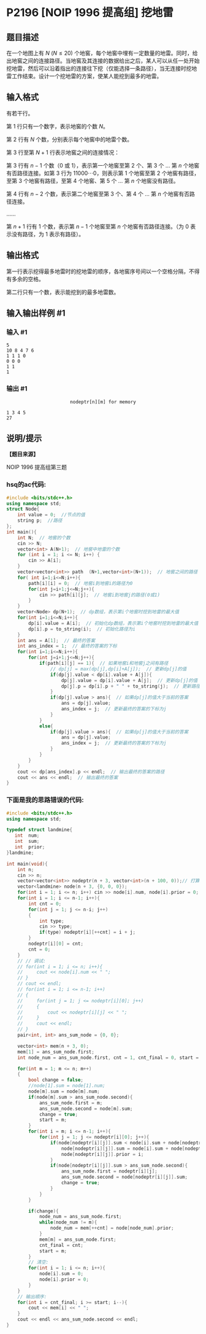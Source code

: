 # P2196 [NOIP 1996 提高组] 挖地雷

## 题目描述

在一个地图上有 $N\ (N \le 20)$ 个地窖，每个地窖中埋有一定数量的地雷。同时，给出地窖之间的连接路径。当地窖及其连接的数据给出之后，某人可以从任一处开始挖地雷，然后可以沿着指出的连接往下挖（仅能选择一条路径），当无连接时挖地雷工作结束。设计一个挖地雷的方案，使某人能挖到最多的地雷。

## 输入格式

有若干行。

第 $1$ 行只有一个数字，表示地窖的个数 $N$。

第 $2$ 行有 $N$ 个数，分别表示每个地窖中的地雷个数。

第 $3$ 行至第 $N+1$ 行表示地窖之间的连接情况：

第 $3$ 行有 $n-1$ 个数（$0$ 或 $1$），表示第一个地窖至第 $2$ 个、第 $3$ 个 $\dots$ 第 $n$ 个地窖有否路径连接。如第 $3$ 行为 $11000\cdots 0$，则表示第 $1$ 个地窖至第 $2$ 个地窖有路径，至第 $3$ 个地窖有路径，至第 $4$ 个地窖、第 $5$ 个 $\dots$ 第 $n$ 个地窖没有路径。

第 $4$ 行有 $n-2$ 个数，表示第二个地窖至第 $3$ 个、第 $4$ 个 $\dots$ 第 $n$ 个地窖有否路径连接。

……

第 $n+1$ 行有 $1$ 个数，表示第 $n-1$ 个地窖至第 $n$ 个地窖有否路径连接。（为 $0$ 表示没有路径，为 $1$ 表示有路径）。

## 输出格式

第一行表示挖得最多地雷时的挖地雷的顺序，各地窖序号间以一个空格分隔，不得有多余的空格。

第二行只有一个数，表示能挖到的最多地雷数。

## 输入输出样例 #1

### 输入 #1

```
5
10 8 4 7 6
1 1 1 0
0 0 0
1 1
1
```

### 输出 #1
$$\texttt{nodeptr[n][m] for memory}$$
```
1 3 4 5
27
```

## 说明/提示

**【题目来源】**

NOIP 1996 提高组第三题

### hsq的ac代码:
```cpp
#include <bits/stdc++.h>
using namespace std;
struct Node{
    int value = 0;  //节点的值
    string p;  //路径
};
int main(){
    int N;  // 地窖的个数
    cin >> N;
    vector<int> A(N+1);  // 地窖中地雷的个数
    for (int i = 1; i <= N; i++) {
        cin >> A[i];
    }
    vector<vector<int>> path  (N+1,vector<int>(N+1));  // 地窖之间的路径
    for( int i=1;i<=N;i++){
        path[i][i] = 0;  // 地窖i到地窖i的路径为0
        for(int j=i+1;j<=N;j++){
            cin >> path[i][j];  // 地窖i到地窖j的路径(0或1)
        }
    }
    vector<Node> dp(N+1);  // dp数组，表示第i个地窖时挖到地雷的最大值
    for(int i=1;i<=N;i++){
        dp[i].value = A[i];  // 初始化dp数组，表示第i个地窖时挖到地雷的最大值
        dp[i].p = to_string(i);  // 初始化路径为i
    }
    int ans = A[1];  // 最终的答案
    int ans_index = 1;  // 最终的答案的下标
    for(int i=1;i<=N;i++){
        for(int j=i+1;j<=N;j++){
            if(path[i][j] == 1){  // 如果地窖i和地窖j之间有路径
                // dp[j] = max(dp[j],dp[i]+A[j]);  // 更新dp[j]的值
                if(dp[j].value < dp[i].value + A[j]){
                    dp[j].value = dp[i].value + A[j];  // 更新dp[j]的值
                    dp[j].p = dp[i].p + " " + to_string(j);  // 更新路径为dp[i].p +" " + dp[j].p
                }
                if(dp[j].value > ans){  // 如果dp[j]的值大于当前的答案
                    ans = dp[j].value;
                    ans_index = j;  // 更新最终的答案的下标为j
                }
            }
            else{
                if(dp[j].value > ans){  // 如果dp[j]的值大于当前的答案
                    ans = dp[j].value;
                    ans_index = j;  // 更新最终的答案的下标为j
                }
            }
        }
    }
    cout << dp[ans_index].p << endl;  // 输出最终的答案的路径
    cout << ans << endl;  // 输出最终的答案
}
```
### 下面是我的思路错误的代码:
```cpp
#include <bits/stdc++.h>
using namespace std;

typedef struct landmine{
   int  num;
   int  sum;
   int  prior;
}landmine;

int main(void){
    int n;
    cin >> n;
    vector<vector<int>> nodeptr(n + 3, vector<int>(n + 100, 0));// 打算把第一位当作储存连接的点的个数
    vector<landmine> node(n + 3, {0, 0, 0});
    for(int i = 1; i <= n; i++) cin >> node[i].num, node[i].prior = 0;
    for(int i = 1; i <= n-1; i++){
        int cnt = 0;
        for(int j = 1; j <= n-i; j++)
        {
            int type;
            cin >> type;
            if(type) nodeptr[i][++cnt] = i + j;
        }
        nodeptr[i][0] = cnt;
        cnt = 0;
    }
    // // 调试:
    // for(int i = 1; i <= n; i++){
    //     cout << node[i].num << " ";
    // }
    // cout << endl;
    // for(int i = 1; i <= n-1; i++)
    // {
    //     for(int j = 1; j <= nodeptr[i][0]; j++)
    //     {
    //         cout << nodeptr[i][j] << " ";
    //     }
    //     cout << endl;
    // }
    pair<int, int> ans_sum_node = {0, 0};

    vector<int> mem(n + 3, 0);
    mem[1] = ans_sum_node.first;
    int node_num = ans_sum_node.first, cnt = 1, cnt_final = 0, start = 0;

    for(int m = 1; m <= n; m++)
    {
        bool change = false;
        //node[1].sum = node[1].num;
        node[m].sum = node[m].num;
        if(node[m].sum > ans_sum_node.second){
            ans_sum_node.first = m;
            ans_sum_node.second = node[m].sum;
            change = true;
            start = m;
        }
        for(int i = m; i <= n-1; i++){
            for(int j = 1; j <= nodeptr[i][0]; j++){
                if(node[nodeptr[i][j]].sum < node[i].sum + node[nodeptr[i][j]].num){
                    node[nodeptr[i][j]].sum = node[i].sum + node[nodeptr[i][j]].num;
                    node[nodeptr[i][j]].prior = i;
                }
                if(node[nodeptr[i][j]].sum > ans_sum_node.second){
                    ans_sum_node.first = nodeptr[i][j];
                    ans_sum_node.second = node[nodeptr[i][j]].sum;
                    change = true;
                }
            }
        }

        if(change){
            node_num = ans_sum_node.first;
            while(node_num != m){
                node_num = mem[++cnt] = node[node_num].prior;
            }
            mem[m] = ans_sum_node.first;
            cnt_final = cnt;
            start = m;
        }
        // 清空:
        for(int i = 1; i <= n; i++){
            node[i].sum = 0;
            node[i].prior = 0;
        }
    }
    // 输出顺序:
    for(int i = cnt_final; i >= start; i--){
        cout << mem[i] << " ";
    }
    cout << endl << ans_sum_node.second << endl;
}
```